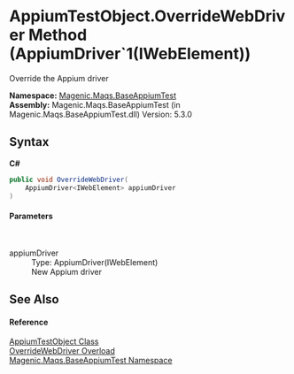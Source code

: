 # AppiumTestObject.OverrideWebDriver Method (AppiumDriver`1(IWebElement))
 

Override the Appium driver

**Namespace:**&nbsp;<a href="MAQS_5/Appium_AUTOGENERATED/Magenic-Maqs-BaseAppiumTest_Namespace">Magenic.Maqs.BaseAppiumTest</a><br />**Assembly:**&nbsp;Magenic.Maqs.BaseAppiumTest (in Magenic.Maqs.BaseAppiumTest.dll) Version: 5.3.0

## Syntax

**C#**<br />
``` C#
public void OverrideWebDriver(
	AppiumDriver<IWebElement> appiumDriver
)
```


#### Parameters
&nbsp;<dl><dt>appiumDriver</dt><dd>Type: AppiumDriver(IWebElement)<br />New Appium driver</dd></dl>

## See Also


#### Reference
<a href="MAQS_5/Appium_AUTOGENERATED/AppiumTestObject_Class">AppiumTestObject Class</a><br /><a href="MAQS_5/Appium_AUTOGENERATED/AppiumTestObject-OverrideWebDriver_Method">OverrideWebDriver Overload</a><br /><a href="MAQS_5/Appium_AUTOGENERATED/Magenic-Maqs-BaseAppiumTest_Namespace">Magenic.Maqs.BaseAppiumTest Namespace</a><br />
